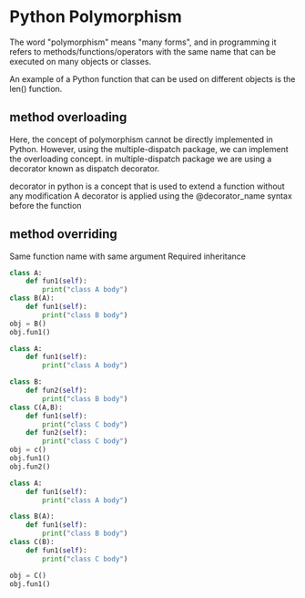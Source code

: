 # Python Polymorphism
The word "polymorphism" means "many forms", and in programming it refers to methods/functions/operators with the same name that can be executed on many objects or classes.

An example of a Python function that can be used on different objects is the len() function.

## method overloading

Here, the concept of polymorphism cannot be directly implemented in Python. However, using the multiple-dispatch package, we can implement the overloading concept.
in multiple-dispatch package we are using a decorator known as dispatch decorator.

decorator in python is a concept that is used to extend a function without any modification
A decorator is applied using the @decorator_name syntax before the function

## method overriding
Same function name with same argument
Required inheritance

```python
class A:
    def fun1(self):
        print("class A body")
class B(A):
    def fun1(self):
        print("class B body")
obj = B()
obj.fun1()
```

```python
class A:
    def fun1(self):
        print("class A body")

class B:
    def fun2(self):
        print("class B body")
class C(A,B):
    def fun1(self):
        print("class C body")
    def fun2(self):
        print("class C body")
obj = c()
obj.fun1()
obj.fun2()
```
```python
class A:
    def fun1(self):
        print("class A body")

class B(A):
    def fun1(self):
        print("class B body")
class C(B):
    def fun1(self):
        print("class C body")

obj = C()
obj.fun1()
```

